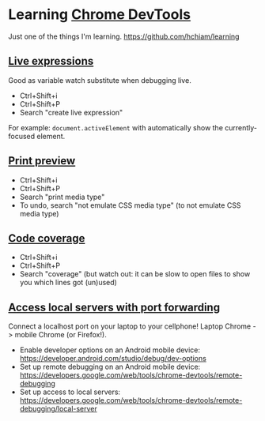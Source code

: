 # Learning [Chrome DevTools](https://developers.google.com/web/tools/chrome-devtools)

Just one of the things I'm learning. <https://github.com/hchiam/learning>

## [Live expressions](https://developers.google.com/web/tools/chrome-devtools/console/live-expressions)

Good as variable watch substitute when debugging live.

- Ctrl+Shift+i
- Ctrl+Shift+P
- Search "create live expression"

For example: `document.activeElement` with automatically show the currently-focused element.

## [Print preview](https://developers.google.com/web/tools/chrome-devtools/css/print-preview)

- Ctrl+Shift+i
- Ctrl+Shift+P
- Search "print media type"
- To undo, search "not emulate CSS media type" (to not emulate CSS media type)

## [Code coverage](https://developers.google.com/web/tools/chrome-devtools/coverage#open)

- Ctrl+Shift+i
- Ctrl+Shift+P
- Search "coverage" (but watch out: it can be slow to open files to show you which lines got (un)used)

## [Access local servers with port forwarding](https://developers.google.com/web/tools/chrome-devtools/remote-debugging/local-server)

Connect a localhost port on your laptop to your cellphone! Laptop Chrome -> mobile Chrome (or Firefox!).

- Enable developer options on an Android mobile device: <https://developer.android.com/studio/debug/dev-options>
- Set up remote debugging on an Android mobile device: <https://developers.google.com/web/tools/chrome-devtools/remote-debugging>
- Set up access to local servers: <https://developers.google.com/web/tools/chrome-devtools/remote-debugging/local-server>
